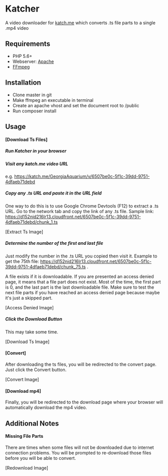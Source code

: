 # Katcher
A video downloader for [katch.me](https://katch.me/) which converts .ts file parts to a single .mp4 video

## Requirements
* PHP 5.6+
* Webserver: [Apache](http://www.apache.org/)
* [FFmpeg](https://www.ffmpeg.org/download.html)

## Installation
* Clone master in git
* Make ffmpeg an executable in terminal
* Create an apache vhost and set the document root to /public
* Run composer install

## Usage
#### [Download Ts Files]
##### Run Katcher in your browser

##### Visit any katch.me video URL
e.g. https://katch.me/GeorgiaAquarium/v/6507be0c-5f1c-39dd-9751-4dfaeb71debd

##### Copy any .ts URL and paste it in the URL field
One way to do this is to use Google Chrome Devtools (F12) to extract a .ts URL. Go to the network tab and copy the link of any .ts file. Sample link: https://d152nid216lr13.cloudfront.net/6507be0c-5f1c-39dd-9751-4dfaeb71debd/chunk_1.ts

[Extract Ts Image]

##### Determine the number of the first and last file
Just modify the number in the .ts URL you copied then visit it. Example to get the 75th file: https://d152nid216lr13.cloudfront.net/6507be0c-5f1c-39dd-9751-4dfaeb71debd/chunk_75.ts .

A file exists if it is downloadable. If you are presented an access denied page, it means that a file part does not exist. Most of the time, the first part is 0, and the last part is the last downloadable file. Make sure to test the next file parts if you have reached an access denied page because maybe it's just a skipped part.

[Access Denied Image]

##### Click the Download Button

This may take some time.

[Download Ts Image]

#### [Convert]
After downloading the ts files, you will be redirected to the convert page. Just click the Convert button.

[Convert Image]

#### [Download mp4]
Finally, you will be redirected to the download page where your browser will automatically download the mp4 video.

## Additional Notes
#### Missing File Parts
There are times when some files will not be downloaded due to internet connection problems. You will be prompted to re-download those files before you will be able to convert.

[Redownload Image]
